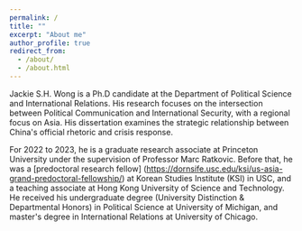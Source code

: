 ```yaml
---
permalink: /
title: ""
excerpt: "About me"
author_profile: true
redirect_from: 
  - /about/
  - /about.html
---
```


Jackie S.H. Wong is a Ph.D candidate at the Department of Political Science and International Relations. His research focuses on the intersection between Political Communication and International Security, with a regional focus on Asia. His dissertation examines the strategic relationship between China's official rhetoric and crisis response. 

For 2022 to 2023, he is a graduate research associate at Princeton University under the supervision of Professor Marc Ratkovic. Before that, he was a [predoctoral research fellow] (https://dornsife.usc.edu/ksi/us-asia-grand-predoctoral-fellowship/) at Korean Studies Institute (KSI) in USC, and a teaching associate at Hong Kong University of Science and Technology. He received his undergraduate degree (University Distinction & Departmental Honors) in Political Science at University of Michigan, and master's degree in International Relations at University of Chicago.